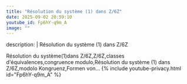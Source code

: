 ```yaml
---
title: "Résolution du système (1) dans Z/6Z"
date: 2025-09-02 20:59:10 
youtube_id: Fp6hY-q9m_A
image: ""
---
```

description: |
  Résolution du système (1) dans Z/6Z
  
  
  Résolution du système(1)dans Z/6Z,Z/6Z,classes d'équivalences,congruence modulo,Résolution du système (1) dans Z/6Z,modolo Kongruenz,Formen von...
{% include youtube-privacy.html id="Fp6hY-q9m_A" %}
